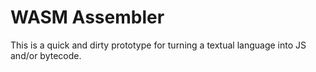 # WASM Assembler

This is a quick and dirty prototype for turning a textual language into JS and/or bytecode.
